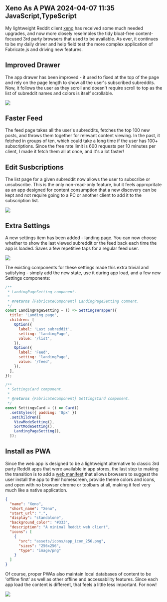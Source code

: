 Xeno As A PWA
2024-04-07 11:35
JavaScript,TypeScript
---

My lightweight Reddit client [xeno](https://github.com/C-D-Lewis/xeno) has
received some much needed upgrades, and now more closely reselmbles the tidy
bloat-free content-focused 3rd party browsers that used to be available. As
ever, it continues to be my daily driver and help field test the more complex
application of Fabricate.js and driving new features.

## Improved Drawer

The app drawer has been improved - it used to fixed at the top of the page and
rely on the page length to show all the user's subscribed subreddits. Now,
it follows the user as they scroll and doesn't require scroll to top as the list
of subreddit names and colors is itself scrollable.

![](assets/media/2024/04/drawer.png)

## Faster Feed

The feed page takes all the user's subreddits, fetches the top 100 new posts,
and throws them together for relevant content viewing. In the past, it fetched
in groups of ten, which could take a long time if the user has 100+
subscriptions. Since the free rate limit is 600 requests per 10 minutes per
client, I made it fetch them all at once, and it's a lot faster!

## Edit Susbcriptions

The list page for a given subreddit now allows the user to subscribe or
unsubscribe. This is the only non-read-only feature, but it feels appropritate
as an app designed for content consumption that a new discovery can be kept
and not require going to a PC or another client to add it to the subscription
list.

![](assets/media/2024/04/subscribe.png)

## Extra Settings

A new settings item has been added - landing page. You can now choose whether
to show the last viewed subreddit or the feed back each time the app is
loaded. Saves a few repetitive taps for a regular feed user.

![](assets/media/2024/04/settings.png)

The existing components for these settings made this extra trivial and
satisfying - simply add the new state, use it during app load, and a few new
Settings components:

```js
/**
 * LandingPageSetting component.
 *
 * @returns {FabricateComponent} LandingPageSetting comment.
 */
const LandingPageSetting = () => SettingsWrapper({
  title: 'Landing page',
  children: [
    Option({
      label: 'Last subreddit',
      setting: 'landingPage',
      value: '/list',
    }),
    Option({
      label: 'Feed',
      setting: 'landingPage',
      value: '/feed',
    }),
  ],
});
```

```js
/**
 * SettingsCard component.
 *
 * @returns {FabricateComponent} SettingsCard component.
 */
const SettingsCard = () => Card()
  .setStyles({ padding: '8px' })
  .setChildren([
    ViewModeSetting(),
    SortModeSetting(),
    LandingPageSetting(),
  ]);
```

## Install as PWA

Since the web app is designed to be a lightweight alternative to classic 3rd
party Reddit apps that were available in app stores, the last step to making
the transition is to add a
[web manifest](https://developer.mozilla.org/en-US/docs/Web/Manifest) that
allows browsers to suggest the user install the app to their homescreen, provide
theme colors and icons, and open with no browser chrome or toolbars at all,
making it feel very much like a native application.

```json
{
  "name": "Xeno",
  "short_name": "Xeno",
  "start_url": ".",
  "display": "standalone",
  "background_color": "#333",
  "description": "A minimal Reddit web client",
  "icons": [
    {
      "src": "assets/icons/app_icon_256.png",
      "sizes": "256x256",
      "type": "image/png"
    }
  ]
}
```

Of course, proper PWAs also maintain local databases of content to be
'offline first' as well as other offline and accessability features. Since each
app load the content is different, that feels a little less important. For now!

![](assets/media/2024/04/install.png)
